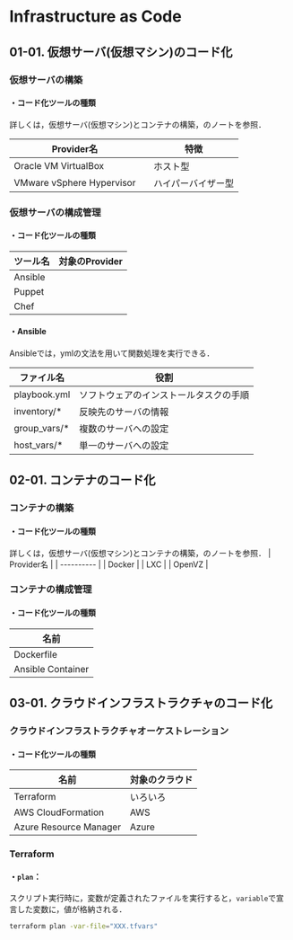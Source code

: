 # Infrastructure as Code

## 01-01. 仮想サーバ(仮想マシン)のコード化

### 仮想サーバの構築

#### ・コード化ツールの種類

詳しくは，仮想サーバ(仮想マシン)とコンテナの構築，のノートを参照．

| Provider名                |      | 特徴               |
| ------------------------- | ---- | ------------------ |
| Oracle VM VirtualBox      |      | ホスト型           |
| VMware vSphere Hypervisor |      | ハイパーバイザー型 |



### 仮想サーバの構成管理

#### ・コード化ツールの種類

| ツール名 | 対象のProvider |
| -------- | -------------- |
| Ansible  |                |
| Puppet   |                |
| Chef     |                |

#### ・Ansible

Ansibleでは，ymlの文法を用いて関数処理を実行できる．

| ファイル名   | 役割                                   |
| ------------ | -------------------------------------- |
| playbook.yml | ソフトウェアのインストールタスクの手順 |
| inventory/*  | 反映先のサーバの情報                   |
| group_vars/* | 複数のサーバへの設定                   |
| host_vars/*  | 単一のサーバへの設定                   |



## 02-01. コンテナのコード化

### コンテナの構築

#### ・コード化ツールの種類

詳しくは，仮想サーバ(仮想マシン)とコンテナの構築，のノートを参照．
| Provider名 |
| ---------- |
| Docker     |
| LXC        |
| OpenVZ     |



### コンテナの構成管理

#### ・コード化ツールの種類

| 名前              |
| ----------------- |
| Dockerfile        |
| Ansible Container |




## 03-01. クラウドインフラストラクチャのコード化

### クラウドインフラストラクチャオーケストレーション

#### ・コード化ツールの種類

| 名前                   | 対象のクラウド |
| ---------------------- | -------------- |
| Terraform              | いろいろ       |
| AWS CloudFormation     | AWS            |
| Azure Resource Manager | Azure          |

### Terraform

#### ・```plan```：

スクリプト実行時に，変数が定義されたファイルを実行すると，```variable```で宣言した変数に，値が格納される．

```bash
terraform plan -var-file="XXX.tfvars"
```